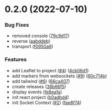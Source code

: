 # 0.2.0 (2022-07-10)


### Bug Fixes

* removed console ([79c9d17](https://github.com/EddieHubCommunity/EddieHubLive/commit/79c9d1761dcb7b46536d70619041d3886053ebae))
* reverse ([aabddeb](https://github.com/EddieHubCommunity/EddieHubLive/commit/aabddebcfc41bf8c1083695842a5937c1e0b6b4c))
* transport ([f0950a6](https://github.com/EddieHubCommunity/EddieHubLive/commit/f0950a630b2aa1b77f2f22310500518eacfb9dc3))


### Features

* add Leaflet to project ([#4](https://github.com/EddieHubCommunity/EddieHubLive/issues/4)) ([4cb06d1](https://github.com/EddieHubCommunity/EddieHubLive/commit/4cb06d1de4d2cd833417ef9c101c38b9464bb1de))
* add markers from websockets ([#9](https://github.com/EddieHubCommunity/EddieHubLive/issues/9)) ([60c714b](https://github.com/EddieHubCommunity/EddieHubLive/commit/60c714b9e02802a67db3f3bed7b66bb099d769c3))
* add tailwind ([#6](https://github.com/EddieHubCommunity/EddieHubLive/issues/6)) ([66ca407](https://github.com/EddieHubCommunity/EddieHubLive/commit/66ca407082adbb5c41ffb34ecb47e0bea6c2a04a))
* create releases ([38b66f5](https://github.com/EddieHubCommunity/EddieHubLive/commit/38b66f5498b3e655f419529131ce18c21a39bc0a))
* display events ([fe8eafa](https://github.com/EddieHubCommunity/EddieHubLive/commit/fe8eafa91abb63f56e7262b54501bcad2b8d4dbc))
* init react project ([b0adbd4](https://github.com/EddieHubCommunity/EddieHubLive/commit/b0adbd4c7283ebfa3f6447c511c9ec0ca1693dae))
* init Socket Context ([#2](https://github.com/EddieHubCommunity/EddieHubLive/issues/2)) ([fae8f74](https://github.com/EddieHubCommunity/EddieHubLive/commit/fae8f749d2a8790c8459175dfb6c14560499fde6))



